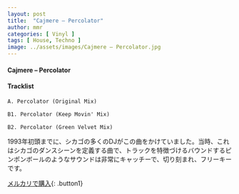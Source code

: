 ```yaml
---
layout: post
title:  "Cajmere – Percolator"
author: mmr
categories: [ Vinyl ]
tags: [ House, Techno ]
image: ../assets/images/Cajmere – Percolator.jpg
---
```


#### Cajmere – Percolator

#### Tracklist
```md
A. Percolator (Original Mix)

B1. Percolator (Keep Movin' Mix)

B2. Percolator (Green Velvet Mix)
```

1993年初頭までに、シカゴの多くのDJがこの曲をかけていました。当時、これはシカゴのダンスシーンを定義する曲で、トラックを特徴づけるバウンドするピンポンボールのようなサウンドは非常にキャッチーで、切り刻まれ、フリーキーです。


[メルカリで購入](https://jp.mercari.com/item/m54897839706){: .button1}

